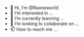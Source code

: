 - 👋 Hi, I’m @Raoneworld
- 👀 I’m interested in ...
- 🌱 I’m currently learning ...
- 💞️ I’m looking to collaborate on ...
- 📫 How to reach me ...

<!---
Raoneworld/Raoneworld is a ✨ special ✨ repository because its `README.md` (this file) appears on your GitHub profile.
You can click the Preview link to take a look at your changes.
--->
